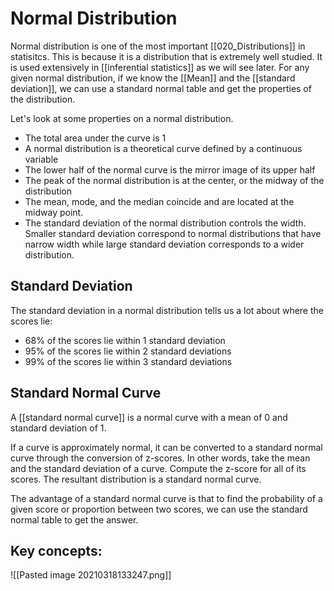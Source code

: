 # Normal Distribution

Normal distribution is one of the most important [[020_Distributions]] in statisitcs. This is because it is a distribution that is extremely well studied. It is used extensively in [[inferential statistics]] as we will see later. For any given normal distribution, if we know the [[Mean]] and the [[standard deviation]], we can use a standard normal table and get the properties of the distribution. 

Let's look at some properties on a normal distribution. 

* The total area under the curve is 1
* A normal distribution is a theoretical curve defined by a continuous variable
* The lower half of the normal curve is the mirror image of its upper half
* The peak of the normal distribution is at the center, or the midway of the distribution
* The mean, mode, and the median coincide and are located at the midway point. 
* The standard deviation of the normal distribution controls the width. Smaller standard deviation correspond to normal distributions that have narrow width while large standard deviation corresponds to a wider distribution. 

## Standard Deviation

The standard deviation in a normal distribution tells us a lot about where the scores lie: 

* 68% of the scores lie within 1 standard deviation
* 95% of the scores lie within 2 standard deviations
* 99% of the scores lie within 3 standard deviations


## Standard Normal Curve
A [[standard normal curve]] is a normal curve with a mean of 0 and standard deviation of 1. 

If a curve is approximately normal, it can be converted to a standard normal curve through the conversion of z-scores. In other words, take the mean and the standard deviation of a curve. Compute the z-score for all of its scores. The resultant distribution is a standard normal curve. 

The advantage of a standard normal curve is that to find the probability of a given score or proportion between two scores, we can use the standard normal table to get the answer. 

## Key concepts: 

![[Pasted image 20210318133247.png]]
